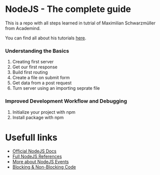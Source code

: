 # NodeJS - The complete guide

This is a repo with all steps learned in tutrial of Maximilian Schwarzmüller from Academind.

You can find all about his tutorials [here](https://www.udemy.com/user/academind/).

### Understanding the Basics

1. Creating first server
2. Get our first response
3. Build first routing
4. Create a file on submit form
5. Get data from a post request
6. Turn server using an importing seprate file

### Improved Development Workflow and Debugging

1. Initialize your project with npm
2. Install package with npm

# Usefull links

- [Official NodeJS Docs](https://nodejs.org/en/docs/guides/)
- [Full NodeJS References](https://nodejs.org/dist/latest/docs/api/)
- [More about NodeJS Events](https://nodejs.org/en/docs/guides/event-loop-timers-and-nexttick/)
- [Blocking & Non-Blocking Code](https://nodejs.org/en/docs/guides/dont-block-the-event-loop/)
